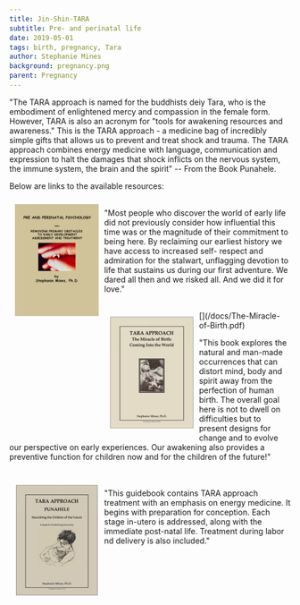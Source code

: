 ```yaml
---
title: Jin-Shin-TARA
subtitle: Pre- and perinatal life
date: 2019-05-01
tags: birth, pregnancy, Tara
author: Stephanie Mines
background: pregnancy.png
parent: Pregnancy
---
```


"The TARA approach is named for the buddhists deiy Tara, who is the embodiment of enlightened mercy and compassion in the female form. However, TARA is also an acronym for "tools for awakening resources and awareness." This is the TARA approach - a medicine bag of incredibly simple gifts that allows us to prevent and treat shock and trauma. The TARA approach combines energy medicine with language, communication and expression to halt the damages that shock inflicts on the nervous system, the immune system, the brain and the spirit" -- From the Book Punahele.

Below are links to the available resources:

[<img src="/images/pre-and-perinatal-psychology_New.png" style="float: left; margin: 10px;" width="150" height="200"/>](/docs/Pre-and-Perinatal-Psychology.pdf)  
"Most people who discover the world of early life did not previously consider
how influential this time was or the magnitude of their commitment to being
here. By reclaiming our earliest history we have access to increased self-
respect and admiration for the stalwart, unflagging devotion to life that
sustains us during our first adventure. We dared all then and we risked all.
And we did it for love."

<br/>
[<img src="/images/The_Miracle_of_Birth.png" style="float: left; margin: 10px;" width="150" height="200"/>](/docs/The-Miracle-of-Birth.pdf)

"This book explores the natural and man-made occurrences that can distort mind, body
and spirit away from the perfection of human birth. The overall goal here is not to dwell
on difficulties but to present designs for change and to evolve our perspective on early
experiences. Our awakening also provides a preventive function for children now and
for the children of the future!"
<br/><br/>

[<img src="/images/Punahele_Cropped.png" style="float: left; margin: 10px;" width="150" height="200"/>](/docs/Punahele.pdf)
<br/>
"This guidebook contains TARA approach treatment with an emphasis on energy medicine. It begins with preparation for conception. Each stage in-utero is addressed, along with the immediate post-natal life. Treatment during labor nd delivery is also included."
